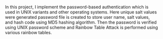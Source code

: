 In this project, I implement the password-based authentication which is used in UNIX variants and other 
operating systems. Here unique salt values were generated password file is created to store user name, salt values, and hash code using MD5 hashing algorithm. 
Then the password is verified using UNIX password scheme and Rainbow Table Attack is performed using various rainbow tables. 
 
